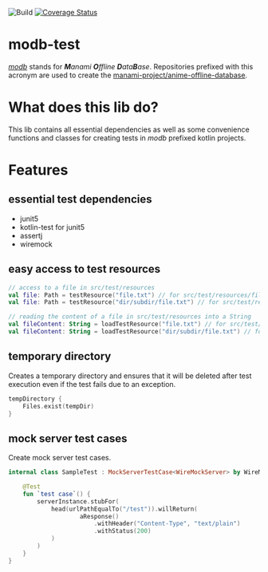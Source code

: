 ![Build](https://github.com/manami-project/modb-test/workflows/Build/badge.svg) [![Coverage Status](https://coveralls.io/repos/github/manami-project/modb-test/badge.svg)](https://coveralls.io/github/manami-project/modb-test)
# modb-test
_[modb](https://github.com/manami-project?tab=repositories&q=modb&type=source)_ stands for _**M**anami **O**ffline **D**ata**B**ase_. Repositories prefixed with this acronym are used to create the [manami-project/anime-offline-database](https://github.com/manami-project/anime-offline-database).

# What does this lib do?
This lib contains all essential dependencies as well as some convenience functions and classes for creating tests in _modb_ prefixed kotlin projects.

# Features
## essential test dependencies
* junit5
* kotlin-test for junit5
* assertj
* wiremock

## easy access to test resources
```kotlin
// access to a file in src/test/resources
val file: Path = testResource("file.txt") // for src/test/resources/file.txt
val file: Path = testResource("dir/subdir/file.txt") // for src/test/resources/dir/subdir/file.txt

// reading the content of a file in src/test/resources into a String
val fileContent: String = loadTestResource("file.txt") // for src/test/resources/file.txt
val fileContent: String = loadTestResource("dir/subdir/file.txt") // for src/test/resources/dir/subdir/file.txt
```

## temporary directory
Creates a temporary directory and ensures that it will be deleted after test execution even if the test fails due to an exception. 
```kotlin
tempDirectory {
    Files.exist(tempDir)
}
```

## mock server test cases
Create mock server test cases.
```kotlin
internal class SampleTest : MockServerTestCase<WireMockServer> by WireMockServerCreator() {

    @Test
    fun `test case`() {
        serverInstance.stubFor(
            head(urlPathEqualTo("/test")).willReturn(
                    aResponse()
                        .withHeader("Content-Type", "text/plain")
                        .withStatus(200)
            )
        )
    }
}
```